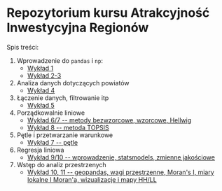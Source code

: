 # Repozytorium kursu Atrakcyjność Inwestycyjna Regionów

Spis treści:

1. Wprowadzenie do `pandas` i `np`:
    + [Wykład 1](notebooks/0_start.ipynb)
    + [Wykład 2-3](notebooks/1_pandas.ipynb)
2. Analiza danych dotyczących powiatów
    + [Wykład 4](notebooks/2_dane_powiaty.ipynb)
3. Łączenie danych, filtrowanie itp
    + [Wykład 5](notebooks/3_laczenie_danych.ipynb)   
4. Porządkowalnie liniowe
    + [Wykład 6/7 -- metody bezwzorcowe, wzorcowe, Hellwig](notebooks/4_porzadkowanie_liniowe_1.ipynb)
    + [Wykład 8 -- metoda TOPSIS](notebooks/6_topsis.ipynb)
5. Pętle i przetwarzanie warunkowe
    + [Wykład 7 -- pętle](notebooks/5_petle.ipynb)   
6. Regresja liniowa 
    + [Wykład 9/10 -- wprowadzenie, statsmodels, zmienne jakościowe](notebooks/7_regresja_liniowa.ipynb)   
7. Wstęp do analiz przestrzenych
    + [Wykład 10, 11 -- geopandas, wagi przestrzenne, Moran's I, miary lokalne I Moran'a, wizualizacje i mapy HH/LL](notebooks/8_analizy_przetrzenne.ipynb)   
    
    
